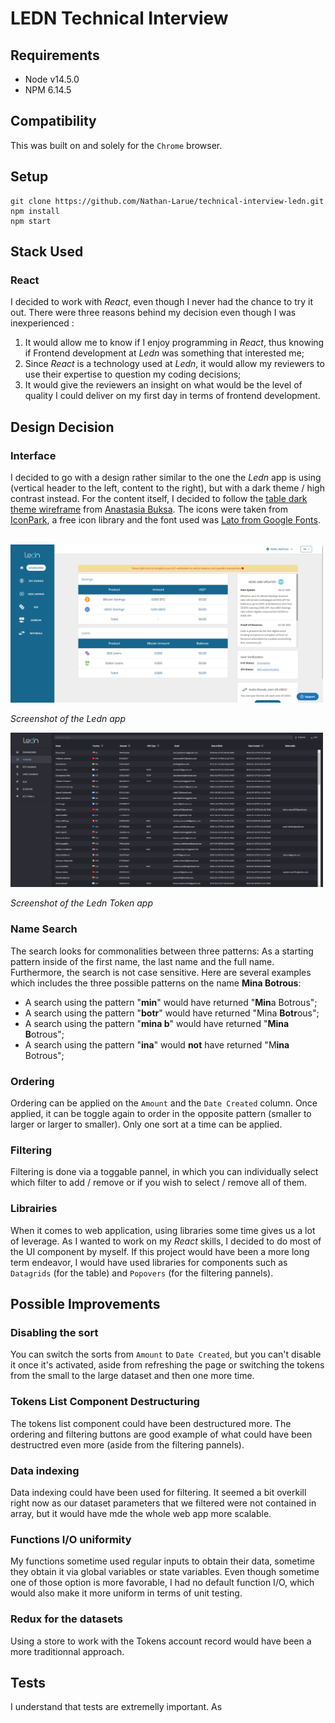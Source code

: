 # LEDN Technical Interview

## Requirements
* Node v14.5.0
* NPM 6.14.5

## Compatibility
This was built on and solely for the `Chrome` browser.

## Setup
```
git clone https://github.com/Nathan-Larue/technical-interview-ledn.git
npm install
npm start
```

## Stack Used

### React
I decided to work with _React_, even though I never had the chance to try it out. There were three reasons behind my decision even though I was inexperienced : 
1. It would allow me to know if I enjoy programming in _React_, thus knowing if Frontend development at _Ledn_ was something that interested me;
2. Since _React_ is a technology used at _Ledn_, it would allow my reviewers to use their expertise to question my coding decisions;
3. It would give the reviewers an insight on what would be the level of quality I could deliver on my first day in terms of frontend development.

## Design Decision

### Interface
I decided to go with a design rather similar to the one the _Ledn_ app is using (vertical header to the left, content to the right), but with a dark theme / high contrast instead. For the content itself, I decided to follow the [table dark theme wireframe](https://dribbble.com/shots/6714447/attachments/6714447-Table-Dark-theme?mode=media) from [Anastasia Buksa](https://dribbble.com/buksa). The icons were taken from [IconPark](https://github.com/bytedance/IconPark), a free icon library and the font used was [Lato from Google Fonts](https://fonts.google.com/specimen/Lato?query=lato).

<br>
<img src='./src\assets\Ledn_Regular_App.png' width='500'>

_Screenshot of the Ledn app_


<img src='./src\assets\Ledn_Token_App.png' width='500'>

_Screenshot of the Ledn Token app_

### Name Search
The search looks for commonalities between three patterns: As a starting pattern inside of the first name, the last name and the full name. Furthermore, the search is not case sensitive. Here are several examples which includes the three possible patterns on the name **Mina Botrous**:

* A search using the pattern "**min**" would have returned "**Min**a Botrous";
* A search using the pattern "**botr**" would have returned "Mina **Botr**ous";
* A search using the pattern "**mina b**" would have returned "**Mina B**otrous";
* A search using the pattern "**ina**" would **not** have returned "M**ina** Botrous";

### Ordering
Ordering can be applied on the `Amount` and the `Date Created` column. Once applied, it can be toggle again to order in the opposite pattern (smaller to larger or larger to smaller). Only one sort at a time can be applied.

### Filtering
Filtering is done via a toggable pannel, in which you can individually select which filter to add / remove or if you wish to select / remove all of them.

### Librairies 
When it comes to web application, using libraries some time gives us a lot of leverage. As I wanted to work on my _React_ skills, I decided to do most of the UI component by myself. If this project would have been a more long term endeavor, I would have used libraries for components such as `Datagrids` (for the table) and `Popovers` (for the filtering pannels).

## Possible Improvements

### Disabling the sort
You can switch the sorts from `Amount` to `Date Created`, but you can't disable it once it's activated, aside from refreshing the page or switching the tokens from the small to the large dataset and then one more time. 

### Tokens List Component Destructuring
The tokens list component could have been destructured more. The ordering and filtering buttons are good example of what could have been destructred even more (aside from the filtering pannels).

### Data indexing
Data indexing could have been used for filtering. It seemed a bit overkill right now as our dataset parameters that we filtered were not contained in array, but it would have mde the whole web app more scalable.

### Functions I/O uniformity 
My functions sometime used regular inputs to obtain their data, sometime they obtain it via global variables or state variables. Even though sometime one of those option is more favorable, I had no default function I/O, which would also make it more uniform in terms of unit testing.

### Redux for the datasets
Using a store to work with the Tokens account record would have been a more traditionnal approach.

## Tests
I understand that tests are extremelly important. As 

